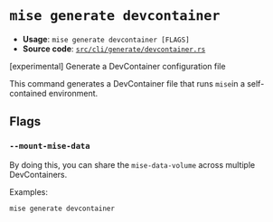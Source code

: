 # `mise generate devcontainer`

- **Usage**: `mise generate devcontainer [FLAGS]`
- **Source code**: [`src/cli/generate/devcontainer.rs`](https://github.com/jdx/mise/blob/main/src/cli/generate/devcontainer.rs)

[experimental] Generate a DevContainer configuration file

This command generates a DevContainer file that runs `mise`in a self-contained environment.

## Flags

### `--mount-mise-data`

By doing this, you can share the `mise-data-volume` across multiple DevContainers.

Examples:

```shell
mise generate devcontainer
```
